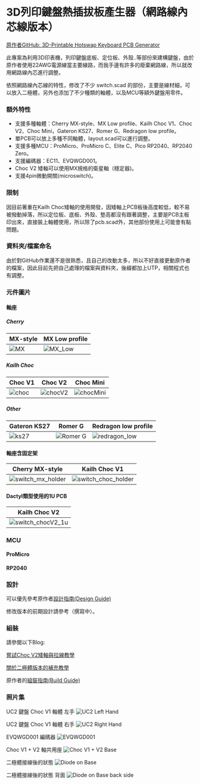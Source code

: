 # 3D列印鍵盤熱插拔板產生器（網路線內芯線版本）

[原作者GitHub: 3D-Printable Hotswap Keyboard PCB Generator](https://github.com/50an6xy06r6n/hotswap_pcb_generator)

此專案為利用3D印表機，列印鍵盤底板、定位板、外殼..等部份來建構鍵盤，由於原作者使用22AWG電源線當主要線路，而我手邊有許多的廢棄網路線，所以就改用網路線內芯進行調整。

依照網路線內芯線的特性，修改了不少 switch.scad 的部份，主要是線材細，可以放入二極體，另外也添加了不少種類的軸體，以及MCU等額外鍵盤用零件。


### 額外特性
- 支援多種軸體：Cherry MX-style、MX Low profile、Kailh Choc V1、Choc V2、Choc Mini，Gateron KS27、Romer G、Redragon low profile。
- 單PCB可以放上多種不同軸體，layout.scad可以進行調整。
- 支援多種MCU：ProMicro、ProMicro C、Elite C、Pico RP2040、RP2040 Zero。
- 支援編碼器：EC11、EVQWGD001。
- Choc V2 矮軸可以使用MX規格的衛星軸（穩定器)。
- 支援4pin微動開關(microswitch)。

### 限制
因目前著重在Kailh Choc矮軸的使用開發，因矮軸上PCB板後高度較低，較不易被撥動掉落，所以定位板、底板、外殼、墊高都沒有跟著調整，主要是PCB主板印出來，直接裝上軸體使用，所以除了pcb.scad外，其他部份使用上可能會有點問題。

### 資料夾/檔案命名
由於對GitHub作業還不是很熟悉，且自己的改動太多，所以不好直接更動原作者的檔案，因此目前先把自己處理的檔案與資料夾，後綴都加上UTP，相關程式也有調整。

### 元件圖片

#### 軸座
##### Cherry
| MX-style | MX Low profile |
| -------- | -------- | 
| ![MX](img_UTP/switch_mx.png)|![MX_Low](img_UTP/switch_mx_low.png)|

##### Kailh Choc
| Choc V1 | Choc V2 | Choc Mini |
| -------- | -------- | -------- | 
| ![choc](img_UTP/switch_choc.png)|![chocV2](img_UTP/switch_chocV2.png)|![chocMini](img_UTP/switch_chocMini.png)|

##### Other
| Gateron KS27 | Romer G | Redragon low profile |
| -------- | -------- | -------- | 
| ![ks27](img_UTP/switch_ks27.png)|![Romer G](img_UTP/switch_romer_g.png)|![redragon_low](img_UTP/redragon_low.png)|

#### 軸座含固定架
| Cherry MX-style | Kailh Choc V1 |
| -------- | -------- |
| ![switch_mx_holder](img_UTP/switch_mx_holder.png)|![switch_choc_holder](img_UTP/switch_choc_holder.png)|

#### Dactyl類型使用的1U PCB
| Kailh Choc V2  |
| -------- |
| ![switch_chocV2_1u](img_UTP/switch_chocV2_1u.png)|

### MCU

#### ProMicro

#### RP2040


### 設計
可以優先參考原作者[設計指南(Design Guide)](https://github.com/50an6xy06r6n/hotswap_pcb_generator/blob/main/guide/design_guide.md)

修改版本的前期設計請參考（撰寫中）。

### 組裝
請參閱以下Blog:

[嘗試Choc V2矮軸與拉線教學](https://ie321mx.blogspot.com/2021/09/choc-v2.html)

[關於二極體版本的補充教學](https://ie321mx.blogspot.com/2021/09/blog-post.html)

原作者的[組裝指南(Build Guide)](https://github.com/50an6xy06r6n/hotswap_pcb_generator/blob/main/guide/build_guide.md)

### 照片集

UC2 鍵盤 Choc V1 軸體 左手
![UC2 Left Hand](img_UTP/_20210910_013504.JPG)

UC2 鍵盤 Choc V1 軸體 右手
![UC2 Right Hand](img_UTP/_20210910_013603.JPG)

EVQWGD001 編碼器
![EVQWGD001](img_UTP/_20210911_210522.JPG)

Choc V1 + V2 軸共用座
![Choc V1 + V2 Base](img_UTP/_20210911_210554.JPG)

二極體接線後的狀態
![Diode on Base](img_UTP/_20210911_211148.JPG)

二極體接線後的狀態 背面
![Diode on Base back side](img_UTP/_20210911_211209.JPG)
